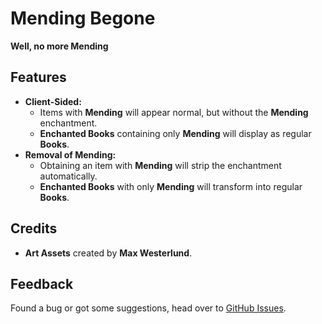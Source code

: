 # Mending Begone
**Well, no more Mending**

## Features

- **Client-Sided:**
    - Items with **Mending** will appear normal, but without the **Mending** enchantment.
    - **Enchanted Books** containing only **Mending** will display as regular **Books**.
- **Removal of Mending:**
    - Obtaining an item with **Mending** will strip the enchantment automatically.
    - **Enchanted Books** with only **Mending** will transform into regular **Books**.

## **Credits**
- **Art Assets** created by **Max Westerlund**.

## Feedback
Found a bug or got some suggestions, head over to [GitHub Issues](https://github.com/q4niel/Mending-Begone/issues).
